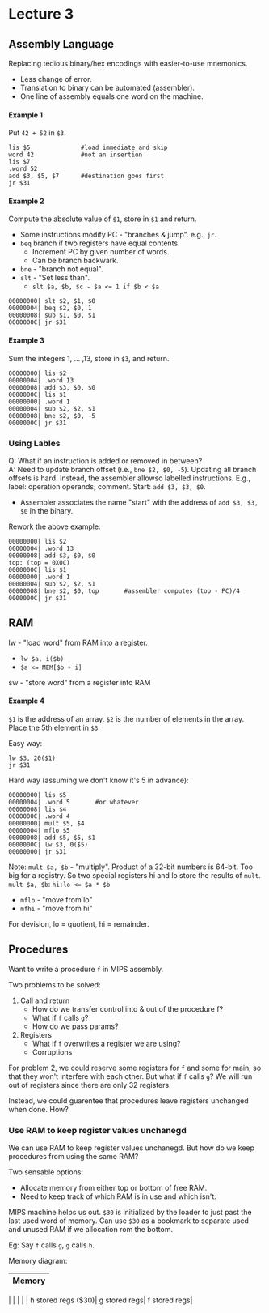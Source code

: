 # Lecture 3
## Assembly Language
Replacing tedious binary/hex encodings with easier-to-use mnemonics.  

- Less change of error.
- Translation to binary can be automated (assembler).
- One line of assembly equals one word on the machine.

#### Example 1
Put `42 + 52` in `$3`.

```
lis $5				#load immediate and skip
word 42				#not an insertion
lis $7					
.word 52
add $3, $5, $7		#destination goes first
jr $31
```

#### Example 2
Compute the absolute value of `$1`, store in `$1` and return.

- 	Some instructions modify PC - "branches & jump". e.g., `jr`.
-  `beq` branch if two registers have equal contents.
	- Increment PC by given number of words.
	- Can be branch backwark.
- `bne` - "branch not equal".
- `slt` - "Set less than".
	- ```slt $a, $b, $c - $a <= 1 if $b < $a```

```
00000000| slt $2, $1, $0
00000004| beq $2, $0, 1
00000008| sub $1, $0, $1
0000000C| jr $31
```

#### Example 3
Sum the integers 1, ... ,13, store in `$3`, and return.

```
00000000| lis $2
00000004| .word 13
00000008| add $3, $0, $0
0000000C| lis $1
00000000| .word 1
00000004| sub $2, $2, $1
00000008| bne $2, $0, -5
0000000C| jr $31
```

### Using Lables

Q: What if an instruction is added or removed in between?  
A: Need to update branch offset (i.e., `bne $2, $0, -5`). Updating all branch offsets is hard. Instead, the assembler allowso labelled instructions. E.g., label: operation operands; comment. Start: `add $3, $3, $0`.

- Assembler associates the name "start" with the address of `add $3, $3, $0` in the binary.

Rework the above example:  

```
00000000| lis $2
00000004| .word 13
00000008| add $3, $0, $0
top: (top = 0X0C)
0000000C| lis $1
00000000| .word 1
00000004| sub $2, $2, $1
00000008| bne $2, $0, top		#assembler computes (top - PC)/4
0000000C| jr $31
```


## RAM
lw - "load word" from RAM into a register.  

- `lw $a, i($b)`
- `$a <= MEM[$b + i]`

sw - "store word" from a register into RAM

#### Example 4
`$1` is the address of an array. `$2` is the number of elements in the array. Place the 5th element in `$3`.

Easy way:  

```
lw $3, 20($1)  
jr $31  
```

Hard way (assuming we don't know it's 5 in advance):  

```
00000000| lis $5
00000004| .word 5		#or whatever
00000008| lis $4
0000000C| .word 4
00000000| mult $5, $4
00000004| mflo $5
00000008| add $5, $5, $1
0000000C| lw $3, 0($5)
00000000| jr $31
```


Note: `mult $a, $b` - "multiply". Product of a 32-bit numbers is 64-bit. Too big for a registry. So two special registers hi and lo store the results of `mult`. `mult $a, $b`: `hi:lo <= $a * $b`

- `mflo` - "move from lo"
- `mfhi` - "move from hi"

For devision, lo = quotient, hi = remainder.

## Procedures

Want to write a procedure `f` in MIPS assembly.  

Two problems to be solved:

1. Call and return
	- How do we transfer control into & out of the procedure f?
	- What if `f` calls `g`?
	- How do we pass params?
2. Registers
	- What if `f` overwrites a register we are using?
	- Corruptions

For problem 2, we could reserve some registers for `f` and some for main, so that they won't interfere with each other. But what if `f` calls `g`? We will run out of registers since there are only 32 registers.  

Instead, we could guarentee that procedures leave registers unchanged when done. How?

### Use RAM to keep register values unchanegd

We can use RAM to keep register values unchanegd. But how do we keep procedures from using the same RAM?  

Two sensable options:

- Allocate memory from either top or bottom of free RAM.
- Need to keep track of which RAM is in use and which isn't.

MIPS machine helps us out. `$30` is initialized by the loader to just past the last used word of memory. Can use `$30` as a bookmark to separate used and unused RAM if we allocation rom the bottom.

Eg: Say `f` calls `g`, `g` calls `h`.  

Memory diagram:  

Memory |
---|
  |
  |
  |
  |
  |
h stored regs ($30)|
g stored regs|
f stored regs|
